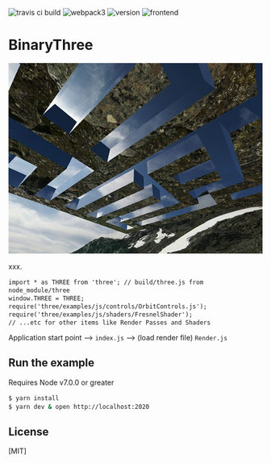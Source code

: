 ![travis ci build](https://travis-ci.org/pjkarlik/BinaryThree.svg?branch=master)
![webpack3](https://img.shields.io/badge/webpack-3.0-brightgreen.svg) ![version](https://img.shields.io/badge/version-0.0.1-blue.svg) ![frontend](https://img.shields.io/badge/webgl-GLSL-blue.svg)

# BinaryThree

![BinaryThree](./splash.png)

  xxx.

  ```
  import * as THREE from 'three'; // build/three.js from node_module/three
  window.THREE = THREE;
  require('three/examples/js/controls/OrbitControls.js');
  require('three/examples/js/shaders/FresnelShader');
  // ...etc for other items like Render Passes and Shaders
  ```

Application start point --> ```index.js``` --> (load render file) ```Render.js```

## Run the example
  Requires Node v7.0.0 or greater

```bash
$ yarn install
$ yarn dev & open http://localhost:2020
```

## License

[MIT]
